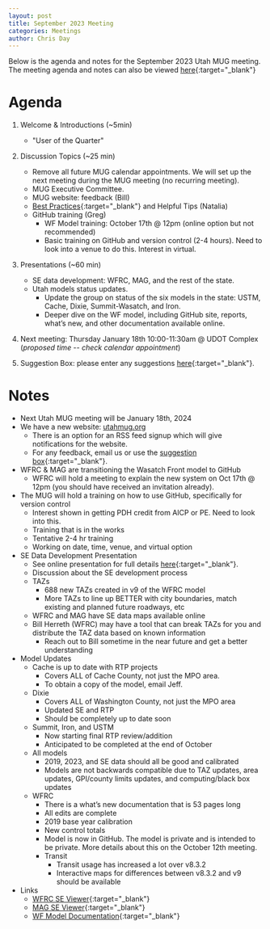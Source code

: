 ```yaml
---
layout: post
title: September 2023 Meeting
categories: Meetings
author: Chris Day
---
```


Below is the agenda and notes for the September 2023 Utah MUG meeting. The meeting agenda and notes can also be viewed [here](https://docs.google.com/document/d/1INjGpaTnoyNo5jwV2wH1SD8sooiiuDyAiZdpoRF9ekA/edit){:target="_blank"}

# Agenda

1. Welcome & Introductions (~5min)
   - "User of the Quarter"

2. Discussion Topics (~25 min)

   - Remove all future MUG calendar appointments. We will set up the next meeting during the MUG meeting (no recurring meeting).
   - MUG Executive Committee.
   - MUG website: feedback (Bill)
   - [Best Practices](https://docs.google.com/spreadsheets/d/1chQ7D8hAQuFVv478rdDLal3MjjM0R-zsp9aYvOIezrE/edit#gid=0){:target="_blank"} and Helpful Tips (Natalia)
   - GitHub training (Greg)
      - WF Model training: October 17th @ 12pm (online option but not recommended)
      - Basic training on GitHub and version control (2-4 hours). Need to look into a venue to do this. Interest in virtual. 

3. Presentations (~60 min)
    
   - SE data development: WFRC, MAG, and the rest of the state.
   - Utah models status updates.
      - Update the group on status of the six models in the state: USTM, Cache, Dixie, Summit-Wasatch, and Iron.
      - Deeper dive on the WF model, including GitHub site, reports, what’s new, and other documentation available online.

4. Next meeting: Thursday January 18th 10:00-11:30am @ UDOT Complex (*proposed time -- check calendar appointment*)

5. Suggestion Box: please enter any suggestions [here](https://docs.google.com/forms/d/e/1FAIpQLSeDrhBnu1zuc2MvGWOlZ1q85KSoE-NXFUH-Oc9id567GtV6Ow/viewform){:target="_blank"}. 

# Notes

- Next Utah MUG meeting will be January 18th, 2024
- We have a new website: [utahmug.org](https://utahmug.org/)
   - There is an option for an RSS feed signup which will give notifications for the website.
   - For any feedback, email us or use the [suggestion box](https://docs.google.com/forms/d/e/1FAIpQLSeDrhBnu1zuc2MvGWOlZ1q85KSoE-NXFUH-Oc9id567GtV6Ow/viewform){:target="_blank"}.
- WFRC & MAG are transitioning the Wasatch Front model to GitHub
   - WFRC will hold a meeting to explain the new system on Oct 17th @ 12pm (you should have received an invitation already).
- The MUG will hold a training on how to use GitHub, specifically for version control
   - Interest shown in getting PDH credit from AICP or PE. Need to look into this.
   - Training that is in the works
   - Tentative 2-4 hr training
   - Working on date, time, venue, and virtual option
- SE Data Development Presentation
   - See online presentation for full details [here](https://docs.google.com/presentation/d/1115Fp97oPomuwhXzqj0yGPV3The5uPWlI1Jp2whvnhM/edit#slide=id.p){:target="_blank"}.
   - Discussion about the SE development process
   - TAZs
      - 688 new TAZs created in v9 of the WFRC model
      - More TAZs to line up BETTER with city boundaries, match existing and planned future roadways, etc
   - WFRC and MAG have SE data maps available online
   - Bill Herreth (WFRC) may have a tool that can break TAZs for you and distribute the TAZ data based on known information
      - Reach out to Bill sometime in the near future and get a better understanding
- Model Updates
   - Cache is up to date with RTP projects
      - Covers ALL of Cache County, not just the MPO area.
      - To obtain a copy of the model, email Jeff.
   - Dixie
      - Covers ALL of Washington County, not just the MPO area
      - Updated SE and RTP
      - Should be completely up to date soon
   - Summit, Iron, and USTM
      - Now starting final RTP review/addition
      - Anticipated to be completed at the end of October
   - All models
      - 2019, 2023, and SE data should all be good and calibrated
      - Models are not backwards compatible due to TAZ updates, area updates, GPI/county limits updates, and computing/black box updates
   - WFRC
      - There is a what’s new documentation that is 53 pages long
      - All edits are complete
      - 2019 base year calibration
      - New control totals
      - Model is now in GitHub. The model is private and is intended to be private. More details about this on the October 12th meeting.
      - Transit
         - Transit usage has increased a lot over v8.3.2
         - Interactive maps for differences between v8.3.2 and v9 should be available
- Links
   - [WFRC SE Viewer](https://wfrc.utah.gov/household-job-forecast-map/){:target="_blank"}
   - [MAG SE Viewer](https://mountainland.maps.arcgis.com/apps/dashboards/0a544d3da4714db2afdb9460d47275ab){:target="_blank"}
   - [WF Model Documentation](https://wfrc.utah.gov/wftdm-docs/){:target="_blank"}





